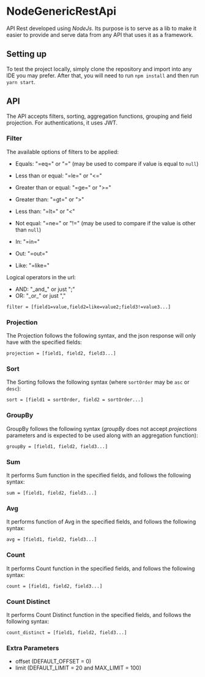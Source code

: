 # NodeGenericRestApi

API Rest developed using *NodeJs*. Its purpose is to serve as a lib to make it easier to provide and serve data from any API that uses it as a framework.


## Setting up

To test the project locally, simply clone the repository and import into any IDE you may prefer.
After that, you will need to run `npm install` and then run `yarn start`.


## API

The API accepts filters, sorting, aggregation functions, grouping and field projection.
For authentications, it uses JWT.


### Filter
The available options of filters to be applied:

- Equals: "=eq=" or "=" (may be used to compare if value is equal to `null`)

- Less than or equal: "=le=" or "<="

- Greater than or equal: "=ge=" or ">="

- Greater than: "=gt=" or ">"

- Less than: "=lt=" or "<"

- Not equal: "=ne=" or "!=" (may be used to compare if the value is other than `null`)

- In: "=in="

- Out: "=out="

- Like: "=like="

Logical operators in the url:

- AND: "\_and\_" or just ";"
- OR: "\_or\_" or just ","

`filter = [field1=value,field2=like=value2;field3!=value3...]`

### Projection
The Projection follows the following syntax, and the json response will only have with the specified fields:

`projection = [field1, field2, field3...]`

### Sort
The Sorting follows the following syntax (where `sortOrder` may be `asc` or `desc`):

`sort = [field1 = sortOrder, field2 = sortOrder...]`

### GroupBy
GroupBy follows the following syntax (*groupBy* does not accept *projections* parameters and is expected to be used along with an aggregation function):

`groupBy = [field1, field2, field3...]`

### Sum
It performs Sum function in the specified fields, and follows the following syntax:

`sum = [field1, field2, field3...]`

### Avg
It performs function of Avg in the specified fields, and follows the following syntax:

`avg = [field1, field2, field3...]`

### Count
It performs Count function in the specified fields, and follows the following syntax:

`count = [field1, field2, field3...]`

### Count Distinct
It performs Count Distinct function in the specified fields, and follows the following syntax:

`count_distinct = [field1, field2, field3...]`

### Extra Parameters
- offset (DEFAULT_OFFSET = 0)
- limit (DEFAULT_LIMIT = 20 and MAX_LIMIT = 100)

